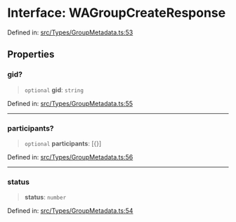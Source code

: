 # Interface: WAGroupCreateResponse

Defined in: [src/Types/GroupMetadata.ts:53](https://github.com/Fokusdotid/Baileys/blob/58a03b5a49cf326e1050515994499cb0bb76662f/src/Types/GroupMetadata.ts#L53)

## Properties

### gid?

> `optional` **gid**: `string`

Defined in: [src/Types/GroupMetadata.ts:55](https://github.com/Fokusdotid/Baileys/blob/58a03b5a49cf326e1050515994499cb0bb76662f/src/Types/GroupMetadata.ts#L55)

***

### participants?

> `optional` **participants**: \[\{\}\]

Defined in: [src/Types/GroupMetadata.ts:56](https://github.com/Fokusdotid/Baileys/blob/58a03b5a49cf326e1050515994499cb0bb76662f/src/Types/GroupMetadata.ts#L56)

***

### status

> **status**: `number`

Defined in: [src/Types/GroupMetadata.ts:54](https://github.com/Fokusdotid/Baileys/blob/58a03b5a49cf326e1050515994499cb0bb76662f/src/Types/GroupMetadata.ts#L54)
